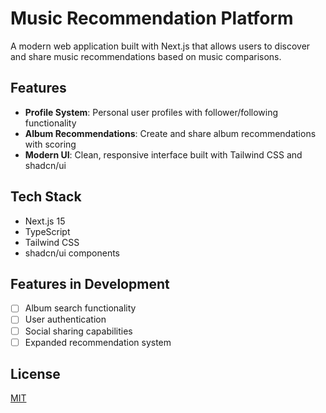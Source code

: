 # Music Recommendation Platform

A modern web application built with Next.js that allows users to discover and share music recommendations based on music comparisons.

## Features

- **Profile System**: Personal user profiles with follower/following functionality
- **Album Recommendations**: Create and share album recommendations with scoring
- **Modern UI**: Clean, responsive interface built with Tailwind CSS and shadcn/ui

## Tech Stack

- Next.js 15
- TypeScript
- Tailwind CSS
- shadcn/ui components


## Features in Development

- [ ] Album search functionality
- [ ] User authentication
- [ ] Social sharing capabilities
- [ ] Expanded recommendation system

## License

[MIT](https://choosealicense.com/licenses/mit/)
